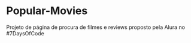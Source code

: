 # Popular-Movies

Projeto de página de procura de filmes e reviews proposto pela Alura no #7DaysOfCode
